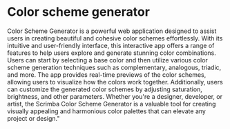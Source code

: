 # Color scheme generator

Color Scheme Generator is a powerful web application designed to assist users in creating beautiful and cohesive color schemes effortlessly. With its intuitive and user-friendly interface, this interactive app offers a range of features to help users explore and generate stunning color combinations. Users can start by selecting a base color and then utilize various color scheme generation techniques such as complementary, analogous, triadic, and more. The app provides real-time previews of the color schemes, allowing users to visualize how the colors work together. Additionally, users can customize the generated color schemes by adjusting saturation, brightness, and other parameters. Whether you're a designer, developer, or artist, the Scrimba Color Scheme Generator is a valuable tool for creating visually appealing and harmonious color palettes that can elevate any project or design."
